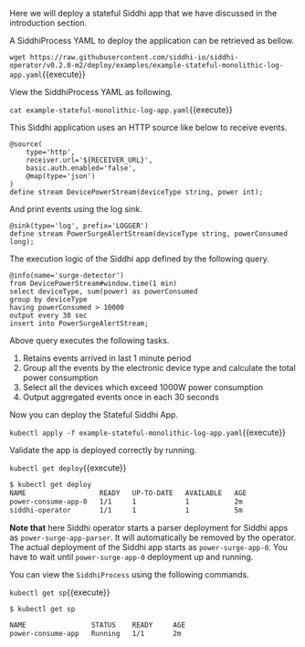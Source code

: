 Here we will deploy a stateful Siddhi app that we have discussed in the introduction section.

A SiddhiProcess YAML to deploy the application can be retrieved as bellow.

`wget https://raw.githubusercontent.com/siddhi-io/siddhi-operator/v0.2.0-m2/deploy/examples/example-stateful-monolithic-log-app.yaml`{{execute}}

View the SiddhiProcess YAML as following.

`cat example-stateful-monolithic-log-app.yaml`{{execute}}

This Siddhi application uses an HTTP source like below to receive events.

```programming
@source(
    type='http',
    receiver.url='${RECEIVER_URL}',
    basic.auth.enabled='false',
    @map(type='json')
)
define stream DevicePowerStream(deviceType string, power int);
```

And print events using the log sink.

```programming
@sink(type='log', prefix='LOGGER') 
define stream PowerSurgeAlertStream(deviceType string, powerConsumed long);
```

The execution logic of the Siddhi app defined by the following query.

```programming
@info(name='surge-detector')
from DevicePowerStream#window.time(1 min)
select deviceType, sum(power) as powerConsumed
group by deviceType
having powerConsumed > 10000
output every 30 sec
insert into PowerSurgeAlertStream;
```

Above query executes the following tasks.
1. Retains events arrived in last 1 minute period
1. Group all the events by the electronic device type and calculate the total power consumption
1. Select all the devices which exceed 1000W power consumption
1. Output aggregated events once in each 30 seconds

Now you can deploy the Stateful Siddhi App.

`kubectl apply -f example-stateful-monolithic-log-app.yaml`{{execute}}

Validate the app is deployed correctly by running.

`kubectl get deploy`{{execute}}

```sh
$ kubectl get deploy
NAME                  READY   UP-TO-DATE   AVAILABLE   AGE
power-consume-app-0   1/1     1            1           2m
siddhi-operator       1/1     1            1           5m
```

**Note that** here Siddhi operator starts a parser deployment for Siddhi apps as `power-surge-app-parser`. It will automatically be removed by the operator. The actual deployment of the Siddhi app starts as `power-surge-app-0`. You have to wait until `power-surge-app-0` deployment up and running.


You can view the `SiddhiProcess` using the following commands.

`kubectl get sp`{{execute}}

```sh
$ kubectl get sp

NAME                STATUS    READY     AGE
power-consume-app   Running   1/1       2m
```


